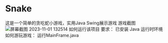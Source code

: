 # Snake
这是一个简单的贪吃蛇小游戏，实用Java Swing展示游戏
游戏截图
![屏幕截图 2023-11-01 132514](https://github.com/Dreamer153/Snake/assets/144328338/38980c6d-7a6b-4a66-b251-227d6906e153)
如何运行该项目
要求：
  已安装 Java 运行时环境
如何游玩游戏：
  运行MainFrame.java
